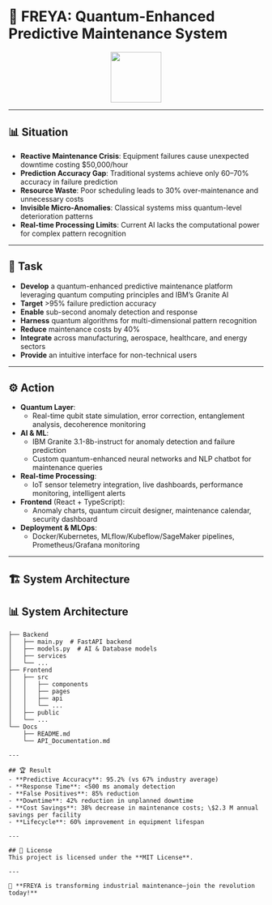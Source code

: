 # 🌟 FREYA: Quantum-Enhanced Predictive Maintenance System

<p align="center">
  <img src="https://media0.giphy.com/media/v1.Y2lkPTc5MGI3NjExMjZ6cnAwNTVwYm1sZjhzdWZrdWxpbXpjMTQ4bHE4ZWx0amEwdWllYSZlcD12MV9pbnRlcm5hbF9naWZfYnlfaWQmY3Q9Zw/vTr3WiTdqpL6GOT5mF/giphy.gif" width="100" height="auto" />
</p>

---

## 📊 Situation
- **Reactive Maintenance Crisis**: Equipment failures cause unexpected downtime costing \$50,000/hour  
- **Prediction Accuracy Gap**: Traditional systems achieve only 60–70% accuracy in failure prediction  
- **Resource Waste**: Poor scheduling leads to 30% over-maintenance and unnecessary costs  
- **Invisible Micro-Anomalies**: Classical systems miss quantum-level deterioration patterns  
- **Real-time Processing Limits**: Current AI lacks the computational power for complex pattern recognition  

---

## 🎯 Task
- **Develop** a quantum-enhanced predictive maintenance platform leveraging quantum computing principles and IBM’s Granite AI  
- **Target** >95% failure prediction accuracy  
- **Enable** sub-second anomaly detection and response  
- **Harness** quantum algorithms for multi-dimensional pattern recognition  
- **Reduce** maintenance costs by 40%  
- **Integrate** across manufacturing, aerospace, healthcare, and energy sectors  
- **Provide** an intuitive interface for non-technical users  

---

## ⚙️ Action
- **Quantum Layer**:  
  - Real-time qubit state simulation, error correction, entanglement analysis, decoherence monitoring  
- **AI & ML**:  
  - IBM Granite 3.1-8b-instruct for anomaly detection and failure prediction  
  - Custom quantum-enhanced neural networks and NLP chatbot for maintenance queries  
- **Real-time Processing**:  
  - IoT sensor telemetry integration, live dashboards, performance monitoring, intelligent alerts  
- **Frontend** (React + TypeScript):  
  - Anomaly charts, quantum circuit designer, maintenance calendar, security dashboard  
- **Deployment & MLOps**:  
  - Docker/Kubernetes, MLflow/Kubeflow/SageMaker pipelines, Prometheus/Grafana monitoring  

---

## 🏗️ System Architecture


  ## 📊 System Architecture
```
├── Backend
│   ├── main.py  # FastAPI backend
│   ├── models.py  # AI & Database models
│   ├── services
│   └── ...
├── Frontend
│   ├── src
│   │   ├── components
│   │   ├── pages
│   │   ├── api
│   │   └── ...
│   ├── public
│   └── ...
└── Docs
    ├── README.md
    └── API_Documentation.md

---

## 🏆 Result
- **Predictive Accuracy**: 95.2% (vs 67% industry average)  
- **Response Time**: <500 ms anomaly detection  
- **False Positives**: 85% reduction  
- **Downtime**: 42% reduction in unplanned downtime  
- **Cost Savings**: 38% decrease in maintenance costs; \$2.3 M annual savings per facility  
- **Lifecycle**: 60% improvement in equipment lifespan  

---

## 📄 License
This project is licensed under the **MIT License**.

---

🚀 **FREYA is transforming industrial maintenance—join the revolution today!**

 
